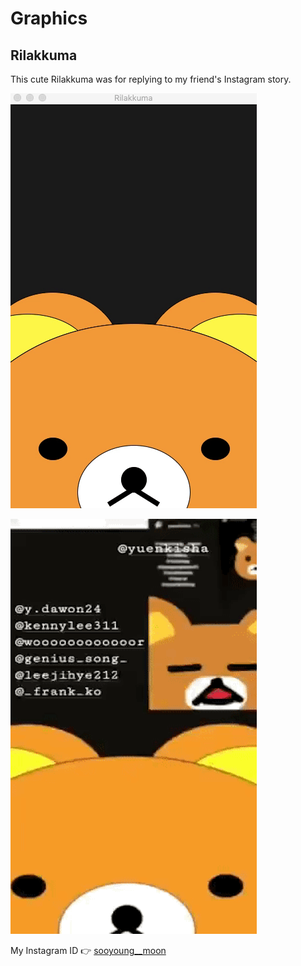 # Graphics

## Rilakkuma
This cute Rilakkuma was for replying to my friend's Instagram story.


![Rilakkuma](https://github.com/symoon94/graphics/blob/master/Rilakkuma.gif)

![Instra_reply](https://github.com/symoon94/Graphics/blob/master/Rilakkuma_instareply.gif)

My Instagram ID :point_right: [sooyoung__moon](https://www.instagram.com/sooyoung__moon/)



